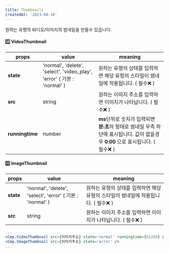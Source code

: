 ```yaml
---
title: Thumbnails
createdAt: '2023-08-10'
---
```


원하는 유형의 비디오/이미지의 썸네일을 만들수 있습니다.

#### 1️⃣ VideoThumbnail

| props           | value                                                                   | meaning                                                                                                                           |
| --------------- | ----------------------------------------------------------------------- | --------------------------------------------------------------------------------------------------------------------------------- |
| **state**       | 'normal', 'delete', 'select', 'video_play', 'error' ( 기본 : 'normal' ) | 원하는 유형의 상태를 입력하면 해당 유형의 스타일이 썸네일에 적용됩니다. ( 필수❌ )                                                |
| **src**         | string                                                                  | 원하는 이미지 주소를 입력하면 이미지가 나타납니다. ( 필수❌ )                                                                     |
| **runningtime** | number                                                                  | **ms**단위로 숫자가 입력되면 **분:초**의 형태로 썸네일 우측 하단에 표시됩니다. 값이 없을경우 **0:00** 으로 표시됩니다. ( 필수❌ ) |

#### 2️⃣ ImageThumbnail

| props     | value                                                     | meaning                                                                            |
| --------- | --------------------------------------------------------- | ---------------------------------------------------------------------------------- |
| **state** | 'normal', 'delete', 'select', 'error' ( 기본 : 'normal' ) | 원하는 유형의 상태를 입력하면 해당 유형의 스타일이 썸네일에 적용됩니다. ( 필수❌ ) |
| **src**   | string                                                    | 원하는 이미지 주소를 입력하면 이미지가 나타납니다. ( 필수❌ )                      |

```jsx
...
<Cmp.VideoThumbnail src={이미지주소} state='normal' runningtime={65200} />
<Cmp.ImageThumbnail src={이미지주소} state='error' />
...
```
